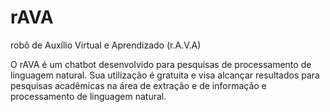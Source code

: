 # rAVA
robô de Auxílio Virtual e Aprendizado (r.A.V.A)


O rAVA é um chatbot desenvolvido para pesquisas de processamento de linguagem natural.
Sua utilização é gratuita e visa alcançar resultados para pesquisas acadêmicas na área de extração e de informação e processamento de linguagem natural.
